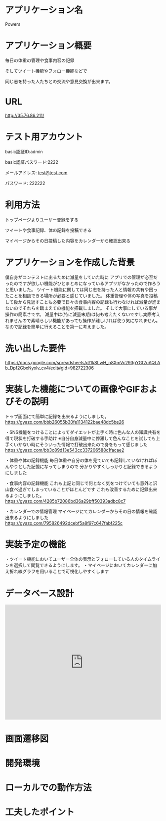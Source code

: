 # アプリケーション名
Powers

# アプリケーション概要
毎日の体重の管理や食事内容の記録

そしてツイート機能やフォロー機能などで

同じ志を持った人たちとの交流や意見交換が出来ます。

# URL
http://35.76.86.211/

# テスト用アカウント
basic認証ID:admin

basic認証パスワード:2222

メールアドレス: test@test.com

パスワード: 222222

# 利用方法
トップページよりユーザー登録をする

ツイートや食事記録、体の記録を投稿できる

マイページからその日投稿した内容をカレンダーから確認出来る

# アプリケーションを作成した背景
僕自身がコンテストに出るために減量をしていた時に
アプリでの管理が必至だったのですが欲しい機能がひとまとめになっているアプリがなかったので作ろうと思いました。
ツイート機能に関しては同じ志を持った人と情報の共有や困ったことを相談できる場所が必要と感じていました。
体重管理や体の写真を投稿して後から見返すことも必要で日々の食事内容の記録も行わなければ減量が進まないのでそれらを踏まえての機能を搭載しました。
そして大事にしている事が操作の簡素さです。
減量中は(特に減量末期)は何も考えたくないですし実際考えれませんので素晴らしい機能があっても操作が難しければ使う気になれません。
なので記録を簡単に行えることを第一に考えました。

# 洗い出した要件
https://docs.google.com/spreadsheets/d/1kSLwH_n8XmVc293gYGt2uAQLAb_Dpf2GbxNyxlv_cv4/edit#gid=982722306

# 実装した機能についての画像やGIFおよびその説明
トップ画面にて簡単に記録を出来るようにしました。
https://gyazo.com/bbb26055b30fe1134122bae48dc5be26

・SNS機能をつけることによってダイエットが上手く時に色んな人の知識共有を得て現状を打破する手助け
※自分自身減量中に停滞して色んなことを試しても上手くいかない時にそういった情報で打破出来たので身をもって感じました
https://gyazo.com/bb3c89d13e543cc337206588c1facae2

・体重や体の記録機能
毎日体重や自分の体を見ていても記録していなければぼんやりとした記憶になってしまうので
分かりやすくしっかりと記録できるようにしました

・食事内容の記録機能
これも上記と同じで何となく気をつけていても意外と沢山食べ過ぎてしまっていることがほとんどです
これも改善するために記録出来るようにしました。
https://gyazo.com/4285b72086bd36a29bff50393adbc8c7

・カレンダーでの情報管理
マイページにてカレンダーからその日の情報を確認出来るようにしました
https://gyazo.com/795826492dcebf5a8f97c647fabf225c


# 実装予定の機能
・ツイート機能においてユーザー全体の表示とフォローしている人のタイムラインを選択して閲覧できるようにします。
・マイページにおいてカレンダーに加え折れ線グラフを用いることで可視化しやすくします

# データベース設計
<iframe frameborder="0" style="width:100%;height:372px;" src="https://viewer.diagrams.net/?tags=%7B%7D&highlight=0000ff&edit=_blank&layers=1&nav=1&title=#R7Ztbb6s4EMc%2FTR5bcQ88btJ2V6tWqtru7jlPkRucYBVwBM5JOJ9%2Bh2Bzcy6k5PZgqariwfj2H%2BzfDMnAHEfrPxO0CF6oj8OBofnrgfkwMAzHM%2BF%2FbsgKg247RmGZJ8TntsrwTn5jbtS4dUl8nDYqMkpDRhZN45TGMZ6yhg0lCV01q81o2Ox1geZYMrxPUShb%2FyM%2BCwqra2uV%2FS9M5oHoWdf4lQiJytyQBsinq5rJfByY44RSVnyK1mMc5osn1qW472nH1XJgCY5Zpxvs4o5fKFzyyf2T4iTlo2OZmHK6IlGIYiiNZjRm7%2FyKBuVpQEL%2FGWV0mXeZMjT9EqVRQBPyG%2BqjEC7pYIDLCeOKGk6jxnt%2BJ28zwSnUeRXz0FumF7RuVHxGKROjoWGIFin53IwvvzFCyZzEI8oYjXglFJJ5DJ%2Bn0BZOxJyKUekWlPmq4ITh9c6l1UvBwNMxjTBLMqjCbzAdrjH38rvKDVaV0%2BiiVlBzmNLREXfUedl62eEbODaK5zDLskfDa%2Fboyt0Nt%2FXmNDtDIaxJjBge0WXsp3X%2FgQ%2B1qVamjVdt9zD3js1%2B%2FP30%2Ba%2BlTT7iSTDRn4w7w5LcDkeIhJLbwfKzjdck9AuPaUhBrIeYFn5IwrBlShdoSuL5M57lc7Mqyxufbm6iIOss3Dx1AfF9HOduRBli6LP06QUlMdushz2CP1i1sXZvD2wY0xjKelWGv7x6wsY0hmEisvEODA65wrlTNlzL6Oxa9nbfypqSHXIkc48fNTQ9WkBHFjCeJtmCYX%2ByQGm6oomv1Oympn1tNS35cYxRhJV%2B3fRzO%2Bondr0%2B%2BulDSaocVpRSnZTS9a4n8Cmk8iSpVkUXSq1uapnWBdVyJbUCpdYxatluR7WMc0GJvDd%2BUj%2BbzBCbLHCSw77aK7vruSV8uDBkyo%2FkC0YhRD4AlypE7R%2Bi2sNvh6jl3nx61eVjc%2FOEqsf24KNyu%2FGiaLgm6hSBPkRtx310vXrkaOqSrhFs0RNGVPjYS9lLxpRbx2fLGZ5lipMJUWmdPrpeNALdnuyRU%2F6SotifY8FPMF3CsjccIkZo%2FFhdkRYtYJFgKBz7f%2BQvWqD4%2BAayf9AXFGebCzCHH2C%2B0%2B41XReWn7mk9zqMjRseBD0VpaxeesUJbC8bKtoYi%2BHnY97PQYYGZDfH%2B9Qzte3q1dXStuGQMCabdfrVHMmeNP5r7sM1IjPaRKZZrb07pUsIZfh99Vc7raYcxz3UVLEcUlOnyvJb8hYygnjsBX1hRe9noHfPNjrC%2B773S%2F02FzkEVzmvw4dG8aTcLr7bsqwqJuspald2Px8IyOkVRXj9db162syWY21J0F7oVoJYQW2HmO2EeFYcLzeEZ57eaqMznWntlpzLwpktR%2B4fK4yZIrP%2BZKbbbYrvnFd1nd0%2B2W9XMNQRfvRWb%2B%2FQ%2BWa4TB3h59D16mlVu0OO5ltH%2BJowkXzRbG7guZciGQPl6hjPC1mt0E68VERw73klBuTt6aK98%2BVyipN2zyKKp%2FMgVRRb4%2FWoQv6mqOa0oL8rVpi61NSwG1eAw6CsVo0%2Ft%2BcgD%2FkF35hGEY4Ve5yDPTzr2ujhyAGJOqW6nFLebdOHI4cQLA8hlLD9hL06fjjy94FPgx8VLzRooWKDHaTAsQVu09wGtXieczS1nBAxBH8fRowdil8KMQwZMdrvALoihtFGjEtnLhwZjsXbyfcg%2FwmYgoi%2BECERqWtcHSLkl4kzWC66UiBx8LxxbvzXRI78eolr6ytt%2B2l7fZaQo73TsETJBJY3rDGBfg%2FRc59MxlFkckKWEN9eP8gSuxS%2FWLqi%2Fb2DofZNlLDaLbntlr6NElCsfkVdVK9%2Bi24%2B%2Fg8%3D"></iframe>

# 画面遷移図

# 開発環境

# ローカルでの動作方法

# 工夫したポイント